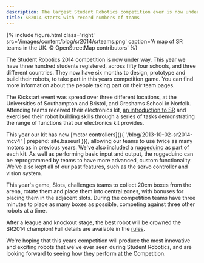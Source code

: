 ```yaml
---
description: The largest Student Robotics competition ever is now underway!
title: SR2014 starts with record numbers of teams
---
```

{% include figure.html
           class='right'
           src='/images/content/blog/sr2014/srteams.png'
           caption='A map of SR teams in the UK. &copy; OpenStreetMap contributors' %}

The Student Robotics 2014 competition is now under way. This year we have
three hundred students registered, across fifty four schools, and three
different countries. They now have six months to design, prototype and build
their robots, to take part in this years competition game. You can find more
information about the people taking part on their team pages.

The Kickstart event was spread over three different locations, at the
Universities of Southampton and Bristol, and Greshams School in Norfolk.
Attending teams received their electronics kit,
[an introduction to SR](http://youtu.be/MWb3JalwaUM)
and exercised their robot
building skills through a series of tasks demonstrating the range of
functions that our electronics kit provides.

This year our kit has new [motor controllers]({{ '/blog/2013-10-02-sr2014-mcv4' | prepend: site.baseurl }}), allowing our teams to use twice as many
motors as in previous years. We've also included a [ruggeduino](https://studentrobotics.org/docs/kit/ruggeduino) as part of each kit.  As well as
performing basic input and output, the ruggeduino can be reprogrammed by teams to have more advanced, custom
functionality.  We've also kept all of our past features, such as the servo controller and vision system.

This year's game, Slots, challenges teams to collect 20cm boxes from the arena,
rotate them and place them into central zones, with bonuses for placing them in
the adjacent slots. During the competition teams have three minutes to place as many boxes as possible, competing
against three other robots at a time.

After a league and knockout stage, the best robot will be crowned the SR2014
champion! Full details are available in the [rules](https://studentrobotics.org/docs/rules).

We're hoping that this years competition will produce the most innovative and
exciting robots that we've ever seen during Student Robotics, and are looking
forward to seeing how they perform at the Competition.
